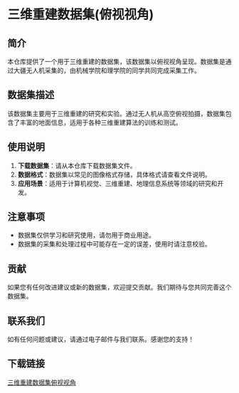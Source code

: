 # 三维重建数据集(俯视视角)

## 简介
本仓库提供了一个用于三维重建的数据集，该数据集以俯视视角呈现。数据集是通过大疆无人机采集的，由机械学院和理学院的同学共同完成采集工作。

## 数据集描述
该数据集主要用于三维重建的研究和实验。通过无人机从高空俯视拍摄，数据集包含了丰富的地面信息，适用于各种三维重建算法的训练和测试。

## 使用说明
1. **下载数据集**：请从本仓库下载数据集文件。
2. **数据格式**：数据集以常见的图像格式存储，具体格式请查看文件说明。
3. **应用场景**：适用于计算机视觉、三维重建、地理信息系统等领域的研究和开发。

## 注意事项
- 数据集仅供学习和研究使用，请勿用于商业用途。
- 数据集的采集和处理过程中可能存在一定的误差，使用时请注意校验。

## 贡献
如果您有任何改进建议或新的数据集，欢迎提交贡献。我们期待与您共同完善这个数据集。

## 联系我们
如有任何问题或建议，请通过电子邮件与我们联系。感谢您的支持！

## 下载链接

[三维重建数据集俯视视角](https://pan.quark.cn/s/72aa93a7f80b)